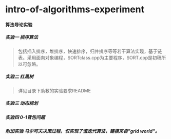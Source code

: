 # intro-of-algorithms-experiment

#### 算法导论实验
##### 实验一 排序算法
> 包括插入排序，堆排序，快速排序，归并排序等等若干算法实现，基于链表。采用面向对象编程，SORTclass.cpp为主要程序，SORT.cpp是初稿所以可忽略。

##### 实验二 红黑树
> 详见目录下助教的实验要求README

##### 实验三 动态规划

##### 实验四 0-1背包问题
##### 附加实验 马尔可夫决策过程，仅实现了值迭代算法，建模来自"grid world"。